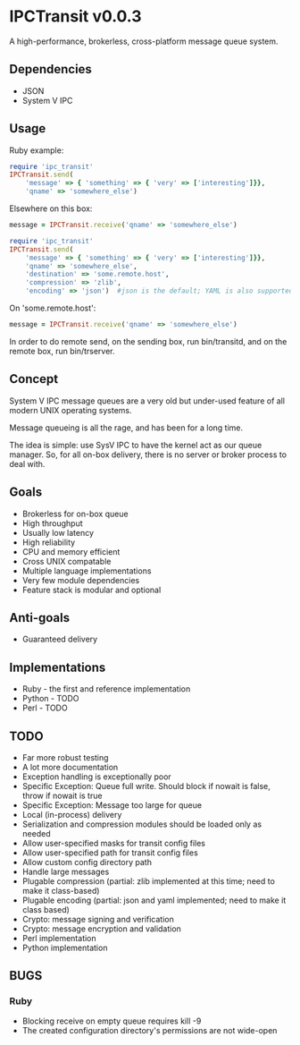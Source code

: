 # IPCTransit v0.0.3
A high-performance, brokerless, cross-platform message queue system.

## Dependencies
* JSON
* System V IPC

## Usage
Ruby example:

```ruby
require 'ipc_transit'
IPCTransit.send(
    'message' => { 'something' => { 'very' => ['interesting']}},
    'qname' => 'somewhere_else')
```

Elsewhere on this box:

```ruby
message = IPCTransit.receive('qname' => 'somewhere_else')
```

```ruby
require 'ipc_transit'
IPCTransit.send(
    'message' => { 'something' => { 'very' => ['interesting']}},
    'qname' => 'somewhere_else',
    'destination' => 'some.remote.host',
    'compression' => 'zlib',
    'encoding' => 'json')  #json is the default; YAML is also supported
```

On 'some.remote.host':

```ruby
message = IPCTransit.receive('qname' => 'somewhere_else')
```

In order to do remote send, on the sending box, run bin/transitd, and
on the remote box, run bin/trserver.

## Concept
System V IPC message queues are a very old but under-used feature of all
modern UNIX operating systems.

Message queueing is all the rage, and has been for a long time.

The idea is simple: use SysV IPC to have the kernel act as our queue manager.
So, for all on-box delivery, there is no server or broker process to deal
with.

## Goals
* Brokerless for on-box queue
* High throughput
* Usually low latency
* High reliability
* CPU and memory efficient
* Cross UNIX compatable
* Multiple language implementations
* Very few module dependencies
* Feature stack is modular and optional

## Anti-goals
* Guaranteed delivery

## Implementations
* Ruby - the first and reference implementation
* Python - TODO
* Perl - TODO

## TODO
* Far more robust testing
* A lot more documentation
* Exception handling is exceptionally poor
* Specific Exception: Queue full write. Should block if nowait is false, throw if nowait is true
* Specific Exception: Message too large for queue
* Local (in-process) delivery
* Serialization and compression modules should be loaded only as needed
* Allow user-specified masks for transit config files
* Allow user-specified path for transit config files
* Allow custom config directory path
* Handle large messages
* Plugable compression (partial: zlib implemented at this time; need to make it class-based)
* Plugable encoding (partial: json and yaml implemented; need to make it class based)
* Crypto: message signing and verification
* Crypto: message encryption and validation
* Perl implementation
* Python implementation

## BUGS
### Ruby
* Blocking receive on empty queue requires kill -9
* The created configuration directory's permissions are not wide-open
